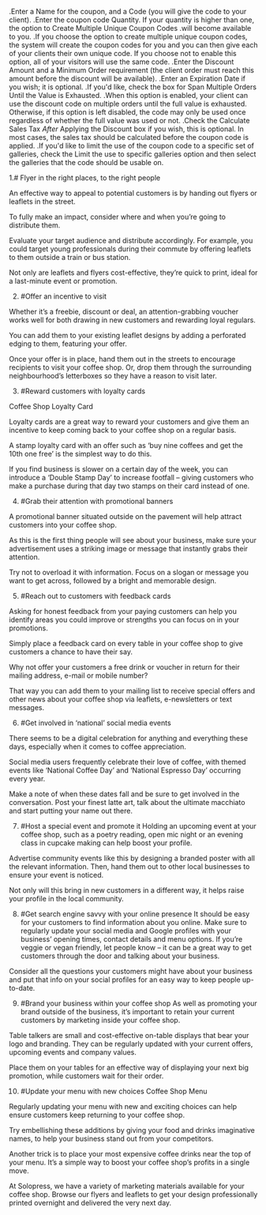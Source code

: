.Enter a Name for the coupon, and a Code (you will give the code to your client).
.Enter the coupon code Quantity. If your quantity is higher than one, the option to Create Multiple Unique Coupon Codes .will become available to you.
.If you choose the option to create multiple unique coupon codes, the system will create the coupon codes for you and you can then give each of your clients their own unique code. If you choose not to enable this option, all of your visitors will use the same code.
.Enter the Discount Amount and a Minimum Order requirement (the client order must reach this amount before the discount will be available).
.Enter an Expiration Date if you wish; it is optional.
.If you'd like, check the box for Span Multiple Orders Until the Value is Exhausted.
.When this option is enabled, your client can use the discount code on multiple orders until the full value is exhausted. Otherwise, if this option is left disabled, the code may only be used once regardless of whether the full value was used or not.
.Check the Calculate Sales Tax *After* Applying the Discount box if you wish, this is optional. In most cases, the sales tax should be calculated before the coupon code is applied.
.If you'd like to limit the use of the coupon code to a specific set of galleries, check the Limit the use to specific galleries option and then select the galleries that the code should be usable on.





















1.# Flyer in the right places, to the right people

An effective way to appeal to potential customers is by handing out flyers or leaflets in the street.

To fully make an impact, consider where and when you’re going to distribute them.

Evaluate your target audience and distribute accordingly. For example, you could target young professionals during their commute by offering leaflets to them outside a train or bus station.

Not only are leaflets and flyers cost-effective, they’re quick to print, ideal for a last-minute event or promotion.

 

2. #Offer an incentive to visit

Whether it’s a freebie, discount or deal, an attention-grabbing voucher works well for both drawing in new customers and rewarding loyal regulars.

You can add them to your existing leaflet designs by adding a perforated edging to them, featuring your offer.

Once your offer is in place, hand them out in the streets to encourage recipients to visit your coffee shop. Or, drop them through the surrounding neighbourhood’s letterboxes so they have a reason to visit later.

 

3. #Reward customers with loyalty cards

Coffee Shop Loyalty Card

Loyalty cards are a great way to reward your customers and give them an incentive to keep coming back to your coffee shop on a regular basis.

A stamp loyalty card with an offer such as ‘buy nine coffees and get the 10th one free’ is the simplest way to do this.

If you find business is slower on a certain day of the week, you can introduce a ‘Double Stamp Day’ to increase footfall – giving customers who make a purchase during that day two stamps on their card instead of one.

 

4. #Grab their attention with promotional banners

A promotional banner situated outside on the pavement will help attract customers into your coffee shop.

As this is the first thing people will see about your business, make sure your advertisement uses a striking image or message that instantly grabs their attention.

Try not to overload it with information. Focus on a slogan or message you want to get across, followed by a bright and memorable design.

 

5. #Reach out to customers with feedback cards

Asking for honest feedback from your paying customers can help you identify areas you could improve or strengths you can focus on in your promotions.

Simply place a feedback card on every table in your coffee shop to give customers a chance to have their say.

Why not offer your customers a free drink or voucher in return for their mailing address, e-mail or mobile number?

That way you can add them to your mailing list to receive special offers and other news about your coffee shop via leaflets, e-newsletters or text messages.

 

6. #Get involved in ‘national’ social media events

There seems to be a digital celebration for anything and everything these days, especially when it comes to coffee appreciation.

Social media users frequently celebrate their love of coffee, with themed events like ‘National Coffee Day’ and ‘National Espresso Day’ occurring every year.

Make a note of when these dates fall and be sure to get involved in the conversation. Post your finest latte art, talk about the ultimate macchiato and start putting your name out there.

 

7. #Host a special event and promote it
Holding an upcoming event at your coffee shop, such as a poetry reading, open mic night or an evening class in cupcake making can help boost your profile.

Advertise community events like this by designing a branded poster with all the relevant information. Then, hand them out to other local businesses to ensure your event is noticed.

Not only will this bring in new customers in a different way, it helps raise your profile in the local community.

 

8. #Get search engine savvy with your online presence
It should be easy for your customers to find information about you online. Make sure to regularly update your social media and Google profiles with your business’ opening times, contact details and menu options. If you’re veggie or vegan friendly, let people know – it can be a great way to get customers through the door and talking about your business.

Consider all the questions your customers might have about your business and put that info on your social profiles for an easy way to keep people up-to-date.

 

9. #Brand your business within your coffee shop
As well as promoting your brand outside of the business, it’s important to retain your current customers by marketing inside your coffee shop.

Table talkers are small and cost-effective on-table displays that bear your logo and branding. They can be regularly updated with your current offers, upcoming events and company values.

Place them on your tables for an effective way of displaying your next big promotion, while customers wait for their order.

 

10. #Update your menu with new choices
Coffee Shop Menu

Regularly updating your menu with new and exciting choices can help ensure customers keep returning to your coffee shop.

Try embellishing these additions by giving your food and drinks imaginative names, to help your business stand out from your competitors.

Another trick is to place your most expensive coffee drinks near the top of your menu. It’s a simple way to boost your coffee shop’s profits in a single move.

 

At Solopress, we have a variety of marketing materials available for your coffee shop. Browse our flyers and leaflets to get your design professionally printed overnight and delivered the very next day.